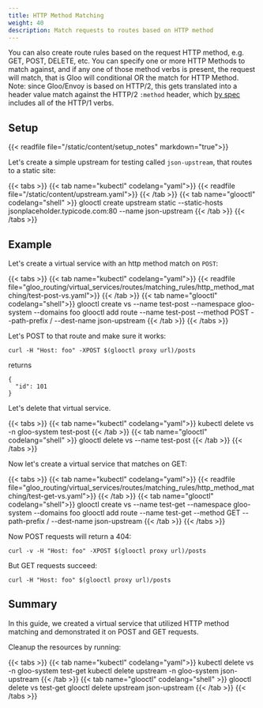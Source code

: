 ```yaml
---
title: HTTP Method Matching
weight: 40
description: Match requests to routes based on HTTP method
---
```


You can also create route rules based on the request HTTP method, e.g. GET, POST, DELETE, etc. You can specify one or
more HTTP Methods to match against, and if any one of those method verbs is present, the request will match, that is
Gloo will conditional OR the match for HTTP Method. Note: since Gloo/Envoy is based on HTTP/2, this gets translated
into a header value match against the HTTP/2 `:method` header, which [by spec](https://http2.github.io/http2-spec/#HttpRequest)
includes all of the HTTP/1 verbs.

## Setup

{{< readfile file="/static/content/setup_notes" markdown="true">}}

Let's create a simple upstream for testing called `json-upstream`, that routes to a static site:

{{< tabs >}}
{{< tab name="kubectl" codelang="yaml">}}
{{< readfile file="/static/content/upstream.yaml">}}
{{< /tab >}}
{{< tab name="glooctl" codelang="shell" >}}
glooctl create upstream static --static-hosts jsonplaceholder.typicode.com:80 --name json-upstream
{{< /tab >}}
{{< /tabs >}}

## Example

Let's create a virtual service with an http method match on `POST`:

{{< tabs >}}
{{< tab name="kubectl" codelang="yaml">}}
{{< readfile file="gloo_routing/virtual_services/routes/matching_rules/http_method_matching/test-post-vs.yaml">}}
{{< /tab >}}
{{< tab name="glooctl" codelang="shell">}}
glooctl create vs --name test-post --namespace gloo-system --domains foo
glooctl add route --name test-post --method POST  --path-prefix / --dest-name json-upstream
{{< /tab >}}
{{< /tabs >}} 

Let's POST to that route and make sure it works:

```shell
curl -H "Host: foo" -XPOST $(glooctl proxy url)/posts
```

returns

```
{
  "id": 101
}
```

Let's delete that virtual service. 

{{< tabs >}}
{{< tab name="kubectl" codelang="yaml">}}
kubectl delete vs -n gloo-system test-post
{{< /tab >}}
{{< tab name="glooctl" codelang="shell" >}}
glooctl delete vs --name test-post
{{< /tab >}}
{{< /tabs >}}

Now let's create a virtual service that matches on GET:

{{< tabs >}}
{{< tab name="kubectl" codelang="yaml">}}
{{< readfile file="gloo_routing/virtual_services/routes/matching_rules/http_method_matching/test-get-vs.yaml">}}
{{< /tab >}}
{{< tab name="glooctl" codelang="shell">}}
glooctl create vs --name test-get --namespace gloo-system --domains foo
glooctl add route --name test-get --method GET  --path-prefix / --dest-name json-upstream
{{< /tab >}}
{{< /tabs >}} 

Now POST requests will return a 404:

```shell
curl -v -H "Host: foo" -XPOST $(glooctl proxy url)/posts
```

But GET requests succeed:

```shell
curl -H "Host: foo" $(glooctl proxy url)/posts
```

## Summary 

In this guide, we created a virtual service that utilized HTTP method matching and demonstrated it on POST and GET requests. 

Cleanup the resources by running:

{{< tabs >}}
{{< tab name="kubectl" codelang="yaml">}}
kubectl delete vs -n gloo-system test-get
kubectl delete upstream -n gloo-system json-upstream
{{< /tab >}}
{{< tab name="glooctl" codelang="shell" >}}
glooctl delete vs test-get
glooctl delete upstream json-upstream
{{< /tab >}}
{{< /tabs >}}

<br /> 
<br />
